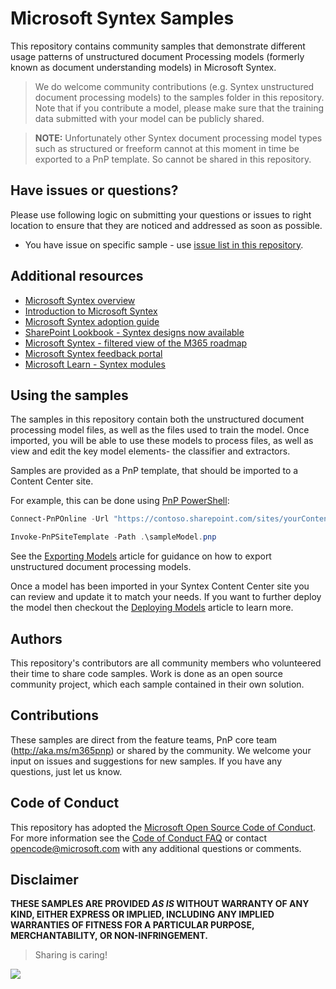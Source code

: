 # Microsoft Syntex Samples

This repository contains community samples that demonstrate different usage patterns of unstructured document Processing models (formerly known as document understanding models) in Microsoft Syntex.

> We do welcome community contributions (e.g. Syntex unstructured document processing models) to the samples folder in this repository. Note that if you contribute a model, please make sure that the training data submitted with your model can be publicly shared.

> **NOTE:** Unfortunately other Syntex document processing model types such as structured or freeform cannot at this moment in time be exported to a PnP template. So cannot be shared in this repository. 

## Have issues or questions?

Please use following logic on submitting your questions or issues to right location to ensure that they are noticed and addressed as soon as possible.

* You have issue on specific sample - use [issue list in this repository](https://github.com/pnp/syntex-samples/issues).

## Additional resources

* [Microsoft Syntex overview](https://aka.ms/Syntex)
* [Introduction to Microsoft Syntex](https://learn.microsoft.com/en-us/microsoft-365/contentunderstanding/)
* [Microsoft Syntex adoption guide](https://adoption.microsoft.com/en-us/syntex/adoption/)
* [SharePoint Lookbook - Syntex designs now available](https://lookbook.microsoft.com/)
* [Microsoft Syntex - filtered view of the M365 roadmap](https://aka.ms/SyntexRoadmap)
* [Microsoft Syntex feedback portal](https://aka.ms/Syntex/Feedback)
* [Microsoft Learn - Syntex modules](https://docs.microsoft.com/en-us/learn/paths/syntex-get-started)

## Using the samples

The samples in this repository contain both the unstructured document processing model files, as well as the files used to train the model. Once imported, you will be able to use these models to process files, as well as view and edit the key model elements- the classifier and extractors.

Samples are provided as a PnP template, that should be imported to a Content Center site.

For example, this can be done using [PnP PowerShell](https://pnp.github.io/powershell/):

```powershell
Connect-PnPOnline -Url "https://contoso.sharepoint.com/sites/yourContentCenter"

Invoke-PnPSiteTemplate -Path .\sampleModel.pnp
```

See the [Exporting Models](articles/Exporting-Models.md) article for guidance on how to export unstructured document processing models.

Once a model has been imported in your Syntex Content Center site you can review and update it to match your needs. If you want to further deploy the model then checkout the [Deploying Models](articles/Deploying-Models.md) article to learn more.

## Authors

This repository's contributors are all community members who volunteered their time to share code samples. Work is done as an open source community project, which each sample contained in their own solution.

## Contributions

These samples are direct from the feature teams, PnP core team (http://aka.ms/m365pnp) or shared by the community. We welcome your input on issues and suggestions for new samples. If you have any questions, just let us know.

## Code of Conduct

This repository has adopted the [Microsoft Open Source Code of Conduct](https://opensource.microsoft.com/codeofconduct/). For more information see the [Code of Conduct FAQ](https://opensource.microsoft.com/codeofconduct/faq/) or contact [opencode@microsoft.com](mailto:opencode@microsoft.com) with any additional questions or comments.

## Disclaimer

**THESE SAMPLES ARE PROVIDED *AS IS* WITHOUT WARRANTY OF ANY KIND, EITHER EXPRESS OR IMPLIED, INCLUDING ANY IMPLIED WARRANTIES OF FITNESS FOR A PARTICULAR PURPOSE, MERCHANTABILITY, OR NON-INFRINGEMENT.**

> Sharing is caring!

<img src="https://pnptelemetry.azurewebsites.net/syntex-samples/readme"/>

